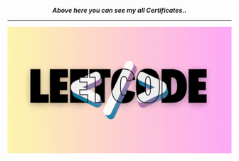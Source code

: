 <html>
  <b><i><p align="center">Above here you can see my all Certificates..</p></i></b>
  <hr>
  <img src="https://github.com/harsharma30/harsharma30/blob/2b261c05ea185bd09d965ae4b4df3e6caa76543b/cover%20mp4/Hey%2C%20I%20am%20Harsh%20Sharma.gif">
</html>
